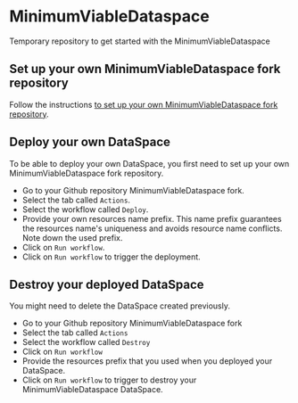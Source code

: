 # MinimumViableDataspace

Temporary repository to get started with the MinimumViableDataspace

## Set up your own MinimumViableDataspace fork repository

Follow the instructions [to set up your own MinimumViableDataspace fork repository](docs/developer/continuous_deployment.md).

## Deploy your own DataSpace

To be able to deploy your own DataSpace, you first need to set up your own MinimumViableDataspace fork repository.

- Go to your Github repository MinimumViableDataspace fork.
- Select the tab called `Actions`.
- Select the workflow called `Deploy`.
- Provide your own resources name prefix.
  This name prefix guarantees the resources name's uniqueness and avoids resource name conflicts.
  Note down the used prefix.
- Click on `Run workflow`.
- Click on `Run workflow` to trigger the deployment.

## Destroy your deployed DataSpace

You might need to delete the DataSpace created previously.

- Go to your Github repository MinimumViableDataspace fork
- Select the tab called `Actions`
- Select the workflow called `Destroy`
- Click on `Run workflow`
- Provide the resources prefix that you used when you deployed your DataSpace.
- Click on `Run workflow` to trigger to destroy your MinimumViableDataspace DataSpace.
